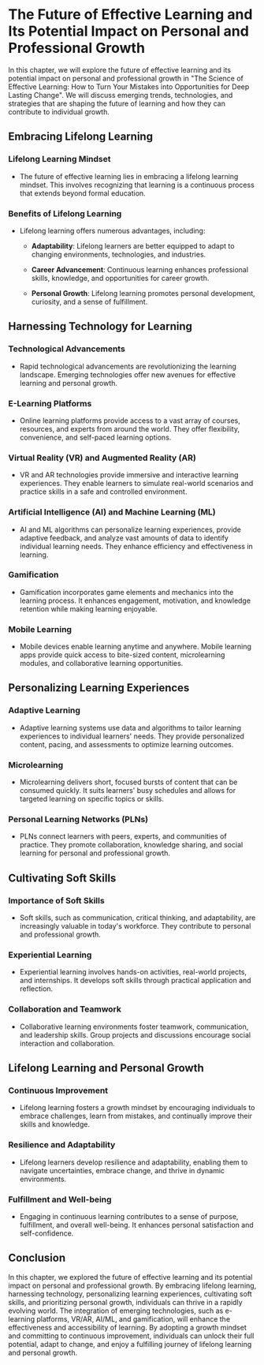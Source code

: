 The Future of Effective Learning and Its Potential Impact on Personal and Professional Growth
========================================================================================================

In this chapter, we will explore the future of effective learning and its potential impact on personal and professional growth in "The Science of Effective Learning: How to Turn Your Mistakes into Opportunities for Deep Lasting Change". We will discuss emerging trends, technologies, and strategies that are shaping the future of learning and how they can contribute to individual growth.

Embracing Lifelong Learning
---------------------------

### Lifelong Learning Mindset

* The future of effective learning lies in embracing a lifelong learning mindset. This involves recognizing that learning is a continuous process that extends beyond formal education.

### Benefits of Lifelong Learning

* Lifelong learning offers numerous advantages, including:

  * **Adaptability**: Lifelong learners are better equipped to adapt to changing environments, technologies, and industries.

  * **Career Advancement**: Continuous learning enhances professional skills, knowledge, and opportunities for career growth.

  * **Personal Growth**: Lifelong learning promotes personal development, curiosity, and a sense of fulfillment.

Harnessing Technology for Learning
----------------------------------

### Technological Advancements

* Rapid technological advancements are revolutionizing the learning landscape. Emerging technologies offer new avenues for effective learning and personal growth.

### E-Learning Platforms

* Online learning platforms provide access to a vast array of courses, resources, and experts from around the world. They offer flexibility, convenience, and self-paced learning options.

### Virtual Reality (VR) and Augmented Reality (AR)

* VR and AR technologies provide immersive and interactive learning experiences. They enable learners to simulate real-world scenarios and practice skills in a safe and controlled environment.

### Artificial Intelligence (AI) and Machine Learning (ML)

* AI and ML algorithms can personalize learning experiences, provide adaptive feedback, and analyze vast amounts of data to identify individual learning needs. They enhance efficiency and effectiveness in learning.

### Gamification

* Gamification incorporates game elements and mechanics into the learning process. It enhances engagement, motivation, and knowledge retention while making learning enjoyable.

### Mobile Learning

* Mobile devices enable learning anytime and anywhere. Mobile learning apps provide quick access to bite-sized content, microlearning modules, and collaborative learning opportunities.

Personalizing Learning Experiences
----------------------------------

### Adaptive Learning

* Adaptive learning systems use data and algorithms to tailor learning experiences to individual learners' needs. They provide personalized content, pacing, and assessments to optimize learning outcomes.

### Microlearning

* Microlearning delivers short, focused bursts of content that can be consumed quickly. It suits learners' busy schedules and allows for targeted learning on specific topics or skills.

### Personal Learning Networks (PLNs)

* PLNs connect learners with peers, experts, and communities of practice. They promote collaboration, knowledge sharing, and social learning for personal and professional growth.

Cultivating Soft Skills
-----------------------

### Importance of Soft Skills

* Soft skills, such as communication, critical thinking, and adaptability, are increasingly valuable in today's workforce. They contribute to personal and professional growth.

### Experiential Learning

* Experiential learning involves hands-on activities, real-world projects, and internships. It develops soft skills through practical application and reflection.

### Collaboration and Teamwork

* Collaborative learning environments foster teamwork, communication, and leadership skills. Group projects and discussions encourage social interaction and collaboration.

Lifelong Learning and Personal Growth
-------------------------------------

### Continuous Improvement

* Lifelong learning fosters a growth mindset by encouraging individuals to embrace challenges, learn from mistakes, and continually improve their skills and knowledge.

### Resilience and Adaptability

* Lifelong learners develop resilience and adaptability, enabling them to navigate uncertainties, embrace change, and thrive in dynamic environments.

### Fulfillment and Well-being

* Engaging in continuous learning contributes to a sense of purpose, fulfillment, and overall well-being. It enhances personal satisfaction and self-confidence.

Conclusion
----------

In this chapter, we explored the future of effective learning and its potential impact on personal and professional growth. By embracing lifelong learning, harnessing technology, personalizing learning experiences, cultivating soft skills, and prioritizing personal growth, individuals can thrive in a rapidly evolving world. The integration of emerging technologies, such as e-learning platforms, VR/AR, AI/ML, and gamification, will enhance the effectiveness and accessibility of learning. By adopting a growth mindset and committing to continuous improvement, individuals can unlock their full potential, adapt to change, and enjoy a fulfilling journey of lifelong learning and personal growth.
